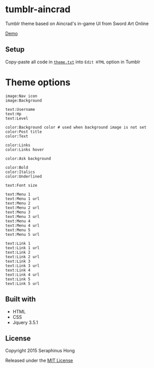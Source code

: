 # tumblr-aincrad
Tumblr theme based on Aincrad's in-game UI from Sword Art Online

[Demo](https://seraphinush.github.io/tumblr-aincrad)

## Setup
Copy-paste all code in [`theme.txt`](theme.txt) into `Edit HTML` option in Tumblr

# Theme options
```
image:Nav icon
image:Background

text:Username
text:Hp
text:Level

color:Background color # used when background image is not set
color:Post title
color:Text

color:Links
color:Links hover

color:Ask background

color:Bold
color:Italics
color:Underlined

text:Font size

text:Menu 1
text:Menu 1 url
text:Menu 2
text:Menu 2 url
text:Menu 3
text:Menu 3 url
text:Menu 4
text:Menu 4 url
text:Menu 5
text:Menu 5 url

text:Link 1
text:Link 1 url
text:Link 2
text:Link 2 url
text:Link 3
text:Link 3 url
text:Link 4
text:Link 4 url
text:Link 5
text:Link 5 url
```

## Built with
- HTML
- CSS
- Jquery 3.5.1

## License
Copyright 2015 Seraphinus Hong

Released under the [MIT License](LICENSE)